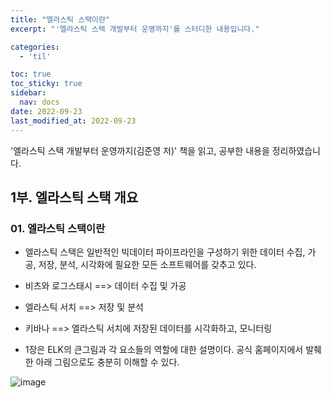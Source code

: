 ```yaml
---
title: "엘라스틱 스택이란"
excerpt: "'엘라스틱 스택 개발부터 운영까지'를 스터디한 내용입니다."

categories:
  - 'til'

toc: true
toc_sticky: true
sidebar:
  nav: docs
date: 2022-09-23
last_modified_at: 2022-09-23
---
```


'엘라스틱 스택 개발부터 운영까지(김준영 저)' 책을 읽고, 공부한 내용을 정리하였습니다.


## 1부. 엘라스틱 스택 개요 

### 01. 엘라스틱 스택이란

* 엘라스틱 스택은 일반적인 빅데이터 파이프라인을 구성하기 위한 데이터 수집, 가공, 저장, 분석, 시각화에 필요한 모든 소프트웨어를 갖추고 있다. 
* 비츠와 로그스태시 ==> 데이터 수집 및 가공
* 엘라스틱 서치 ==> 저장 및 분석
* 키바나 ==> 엘라스틱 서치에 저장된 데이터를 시각화하고, 모니터링

* 1장은 ELK의 큰그림과 각 요소들의 역할에 대한 설명이다. 공식 홈페이지에서 발췌한 아래 그림으로도 충분히 이해할 수 있다. 

![image](https://user-images.githubusercontent.com/5865308/191790968-dd8ce1eb-cec9-4cca-bda2-a3a7855c24da.png)